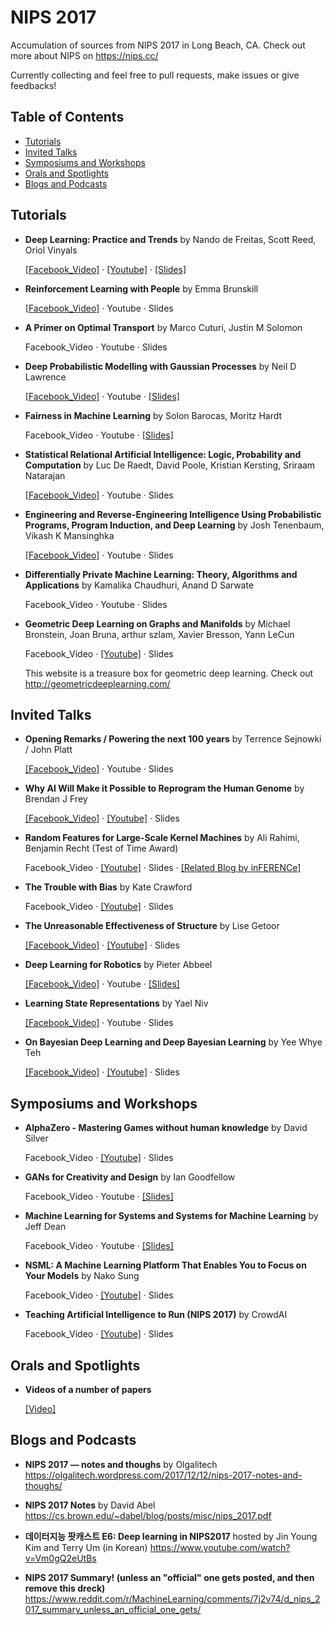# NIPS 2017
Accumulation of sources from NIPS 2017 in Long Beach, CA. Check out more about NIPS on https://nips.cc/

Currently collecting and feel free to pull requests, make issues or give feedbacks!

## Table of Contents
- [Tutorials](#tutorials)
- [Invited Talks](#invited-talks)
- [Symposiums and Workshops](#symposiums-and-workshops)
- [Orals and Spotlights](#orals-and-spotlights)
- [Blogs and Podcasts](#blogs-and-podcasts)


## Tutorials

- **Deep Learning: Practice and Trends** by Nando de Freitas, Scott Reed, Oriol Vinyals
  
  [[Facebook_Video]](https://www.facebook.com/nipsfoundation/videos/1552060484885185/) · [[Youtube]](https://www.youtube.com/watch?v=YJnddoa8sHk) · [[Slides]](https://docs.google.com/presentation/d/e/2PACX-1vQMZsWfjjLLz_wi8iaMxHKawuTkdqeA3Gw00wy5dBHLhAkuLEvhB7k-4LcO5RQEVFzZXfS6ByABaRr4/pub?slide=id.g2b178fe261_0_1280)

- **Reinforcement Learning with People** by Emma Brunskill
  
  [[Facebook_Video]](https://www.facebook.com/nipsfoundation/videos/1555771847847382/) · Youtube · Slides

- **A Primer on Optimal Transport** by Marco Cuturi, Justin M Solomon
  
  Facebook_Video · Youtube · Slides

- **Deep Probabilistic Modelling with Gaussian Processes** by Neil D Lawrence
  
  [[Facebook_Video]](https://www.facebook.com/nipsfoundation/videos/1552223308202236/) · Youtube · [[Slides]](http://inverseprobability.com/talks/lawrence-nips17/deep-probabilistic-modelling-with-gaussian-processes.html)

- **Fairness in Machine Learning** by Solon Barocas, Moritz Hardt
  
  Facebook_Video · Youtube · [[Slides]](http://mrtz.org/nips17/#/)

- **Statistical Relational Artificial Intelligence: Logic, Probability and Computation** by Luc De Raedt, David Poole, Kristian Kersting, Sriraam Natarajan
  
  [[Facebook_Video]](https://www.facebook.com/nipsfoundation/videos/1552222671535633/) · Youtube · Slides

- **Engineering and Reverse-Engineering Intelligence Using Probabilistic Programs, Program Induction, and Deep Learning** by Josh Tenenbaum, Vikash K Mansinghka
  
  [[Facebook_Video]](https://www.facebook.com/nipsfoundation/videos/1552446408179926/) · Youtube · Slides

- **Differentially Private Machine Learning: Theory, Algorithms and Applications** by Kamalika Chaudhuri, Anand D Sarwate
  
  Facebook_Video · Youtube · Slides

- **Geometric Deep Learning on Graphs and Manifolds** by Michael Bronstein, Joan Bruna, arthur szlam, Xavier Bresson, Yann LeCun
  
  Facebook_Video · [[Youtube]](https://www.youtube.com/watch?v=LvmjbXZyoP0) · Slides
  
  This website is a treasure box for geometric deep learning. Check out http://geometricdeeplearning.com/


## Invited Talks

- **Opening Remarks / Powering the next 100 years** by Terrence Sejnowki / John Platt
  
  [[Facebook_Video]](https://www.facebook.com/nipsfoundation/videos/1552610871496813/) · Youtube · Slides

- **Why AI Will Make it Possible to Reprogram the Human Genome** by Brendan J Frey

  [[Facebook_Video]](https://www.facebook.com/nipsfoundation/videos/1553236368100930/) · [[Youtube]](https://www.youtube.com/watch?v=QJLQBSQJEus) · Slides

- **Random Features for Large-Scale Kernel Machines** by Ali Rahimi, Benjamin Recht (Test of Time Award)
  
  Facebook_Video · [[Youtube]](https://www.youtube.com/watch?v=Qi1Yry33TQE) · Slides · [[Related Blog by inFERENCe]](http://www.inference.vc/my-thoughts-on-alchemy/)

- **The Trouble with Bias** by Kate Crawford
  
  Facebook_Video · [[Youtube]](https://www.youtube.com/watch?v=6Uao14eIyGc) · Slides

- **The Unreasonable Effectiveness of Structure** by Lise Getoor
  
  [[Facebook_Video]](https://www.facebook.com/nipsfoundation/videos/1554329184658315/) · [[Youtube]](https://www.youtube.com/watch?v=t4k5LKCpboc) · Slides

- **Deep Learning for Robotics** by Pieter Abbeel
  
  [[Facebook_Video]](https://www.facebook.com/nipsfoundation/videos/1554594181298482/) · Youtube · [[Slides]](https://www.dropbox.com/s/fdw7q8mx3x4wr0c/2017_12_xx_NIPS-keynote-final.pdf?dl=0)

- **Learning State Representations** by Yael Niv
  
  [[Facebook_Video]](https://www.facebook.com/nipsfoundation/videos/1555427447881822/) · Youtube · Slides

- **On Bayesian Deep Learning and Deep Bayesian Learning** by Yee Whye Teh
  
  [[Facebook_Video]](https://www.facebook.com/nipsfoundation/videos/1555493854541848/) · [[Youtube]](https://www.youtube.com/watch?v=YJnddoa8sHk) · Slides


## Symposiums and Workshops 

- **AlphaZero - Mastering Games without human knowledge** by David Silver
  
  Facebook_Video · [[Youtube]](https://www.youtube.com/watch?v=A3ekFcZ3KNw) · Slides

- **GANs for Creativity and Design** by Ian Goodfellow

  Facebook_Video · Youtube · [[Slides]](http://www.iangoodfellow.com/slides/2017-12-08-creativity.pdf)
  
- **Machine Learning for Systems and Systems for Machine Learning** by Jeff Dean
  
  Facebook_Video · Youtube · [[Slides]](http://learningsys.org/nips17/assets/slides/dean-nips17.pdf)
  
- **NSML: A Machine Learning Platform That Enables You to Focus on Your Models** by Nako Sung

  Facebook_Video · [[Youtube]](https://www.youtube.com/watch?v=3Qub0wL9Gwc) · Slides
  
- **Teaching Artificial Intelligence to Run (NIPS 2017)** by CrowdAI

  Facebook_Video · [[Youtube]](https://www.youtube.com/watch?v=rhNxt0VccsE) · Slides


## Orals and Spotlights

- **Videos of a number of papers** 
  
  [[Video]](https://nips.cc/Conferences/2017/Videos)

## Blogs and Podcasts
- **NIPS 2017 — notes and thoughs** by Olgalitech https://olgalitech.wordpress.com/2017/12/12/nips-2017-notes-and-thoughs/

- **NIPS 2017 Notes** by David Abel https://cs.brown.edu/~dabel/blog/posts/misc/nips_2017.pdf

- **데이터지능 팟캐스트 E6: Deep learning in NIPS2017** hosted by Jin Young Kim and Terry Um (in Korean) https://www.youtube.com/watch?v=Vm0gQ2eUtBs

- **NIPS 2017 Summary! (unless an "official" one gets posted, and then remove this dreck)** https://www.reddit.com/r/MachineLearning/comments/7j2v74/d_nips_2017_summary_unless_an_official_one_gets/
